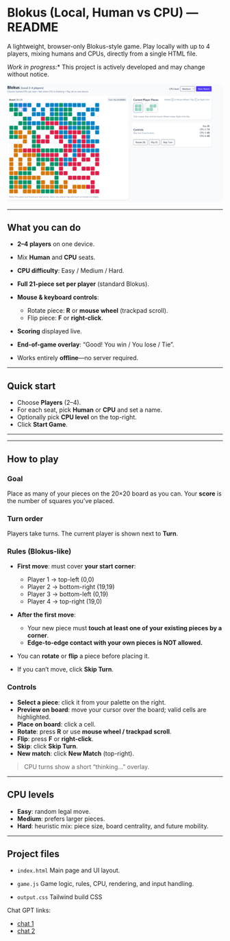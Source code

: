 # Blokus (Local, Human vs CPU) — README

A lightweight, browser-only Blokus-style game. Play locally with up to 4 players, mixing humans and CPUs, directly from a single HTML file.

*Work in progress:** This project is actively developed and may change without notice.
<!-- ### You can play it here: https://piwebswiss.github.io/blokus/
 -->
![alt text](<image/Screenshot 2025-10-25 143510.png>)

---

## What you can do

* **2–4 players** on one device.
* Mix **Human** and **CPU** seats.
* **CPU difficulty**: Easy / Medium / Hard.
* **Full 21-piece set per player** (standard Blokus).
* **Mouse & keyboard controls**:

  * Rotate piece: **R** or **mouse wheel** (trackpad scroll).
  * Flip piece: **F** or **right-click**.
* **Scoring** displayed live.
* **End-of-game overlay**: “Good! You win / You lose / Tie”.
* Works entirely **offline**—no server required.

---

## Quick start

   * Choose **Players** (2–4).
   * For each seat, pick **Human** or **CPU** and set a name.
   * Optionally pick **CPU level** on the top-right.
   * Click **Start Game**.

---

---

## How to play

### Goal

Place as many of your pieces on the 20×20 board as you can. Your **score** is the number of squares you’ve placed.

### Turn order

Players take turns. The current player is shown next to **Turn**.

### Rules (Blokus-like)

* **First move**: must cover **your start corner**:

  * Player 1 → top-left (0,0)
  * Player 2 → bottom-right (19,19)
  * Player 3 → bottom-left (0,19)
  * Player 4 → top-right (19,0)
* **After the first move**:

  * Your new piece must **touch at least one of your existing pieces by a corner**.
  * **Edge-to-edge contact with your own pieces is NOT allowed.**
* You can **rotate** or **flip** a piece before placing it.
* If you can’t move, click **Skip Turn**.

### Controls

* **Select a piece**: click it from your palette on the right.
* **Preview on board**: move your cursor over the board; valid cells are highlighted.
* **Place on board**: click a cell.
* **Rotate**: press **R** or use **mouse wheel / trackpad scroll**.
* **Flip**: press **F** or **right-click**.
* **Skip**: click **Skip Turn**.
* **New match**: click **New Match** (top-right).

> CPU turns show a short “thinking…” overlay.

---

## CPU levels

* **Easy**: random legal move.
* **Medium**: prefers larger pieces.
* **Hard**: heuristic mix: piece size, board centrality, and future mobility.

---

## Project files

* `index.html`
  Main page and UI layout.

* `game.js`
  Game logic, rules, CPU, rendering, and input handling.

* `output.css`
  Tailwind build CSS

Chat GPT links:
- [chat 1](https://chatgpt.com/canvas/shared/68fcc684ac1c8191821c244e5ddec899)
- [chat 2](https://chatgpt.com/share/68fcc607-0b7c-800e-84e0-d46989ac3825)

